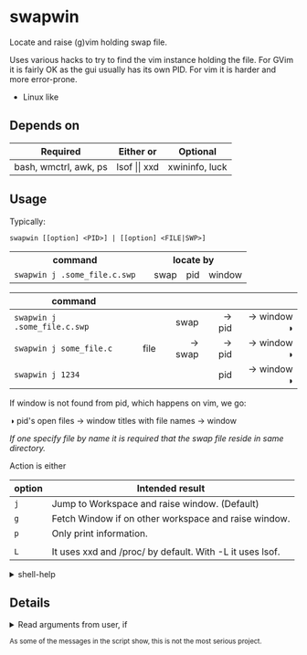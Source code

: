 # swapwin

Locate and raise (g)vim holding swap file. 

Uses various hacks to try to find the vim instance holding the file. For GVim 
it is fairly OK as the gui usually has its own PID. For vim it is harder and 
more error-prone.

* Linux like

## Depends on

| Required | Either or | Optional |
| -- | -- | -- |
| bash, wmctrl, awk, ps | lsof \|\| xxd | xwininfo, luck |


## Usage

Typically: 


    swapwin [[option] <PID>] | [[option] <FILE|SWP>]

<table>
	<tr>
		<th>command</th>
		<th colspan="4">locate by</th>
	</tr>
	<tr>
		<td> <code>swapwin j .some_file.c.swp</code> </td>
		<td></td>
		<td>swap</td>
		<td>pid</td>
		<td>window</td>
	</tr>
</table>

| command |  | | | |
| --- | ---: | ---: | ---: | ---: |
| `swapwin j .some_file.c.swp` |  | swap | → pid | → window ◑ |
| `swapwin j some_file.c` | file | → swap | → pid | → window  ◑ |
| `swapwin j 1234` | | | pid | → window ◑  |

If window is not found from pid, which happens on vim, we go:

◑  pid's open files → window titles with file names → window

*If one specify file by name it is required that the swap file reside in same 
directory.*

Action is either

| option | Intended result |
| -- | -- |
| `j`| Jump to Workspace and raise window. (Default) |
| `g`| Fetch Window if on other workspace and raise window. |
| `p`| Only print information. |
|  |  |
| `L`| It uses xxd and /proc/ by default. With -L it uses lsof. |

<section>
<details>
<summary>shell-help</summary>

```
Usage: swapwin [[opt] <PID>] | [[opt] <FILE|SWP>]

Find VIM window holding swap file

OPTIONS:
   j   : Jump to window. (Default)
   g   : Get window.  (E.g. from other workspace.)
   p   : Only print.  (With some extra info.)
   L   : Use lsof.    (Default xxd + /proc/)
   s   : Alias for j. (switch)
   i   : Alias for p. (information)
   h   : This help.

  <PID>: Process ID.
  <SWP>: Read PID from Vim swap file. (Using xxd or lsof)
 <FILE>: Try to locate swap from file-name and work from there.
```

</details>
</section>

## Details

<section>
<details>
<summary>Read arguments from user, if</summary>

**Swap file + xxd / proc:**

* Read PID from swap file
* Loop trough windows by wmctrl and if PID has a window, raise and end, else
	* Loop file-descriptors linking to swp files under /proc/PID/fd
	* Loop trough windows by wmctrl and check if file is part of the title
	  of any windows.
	* If found, raise and end.

**Swap file + lsof**

* Get PID by lsof on swap file
* Loop trough windows by wmctrl and if PID has a window, raise and end, else
	* Loop open files ending with .sw?, fetched by lsof
	* Loop trough windows by wmctrl and check if file is part of the title
	  of any windows.
	* If found, raise and end.

**File**
Try to locate swap file in same direcory as target, if found countinue as 
above.

**PID**
As above but without looking at swap file.

</details>
</section>

<sub>As some of the messages in the script show, this is not the most serious project.</sub>
